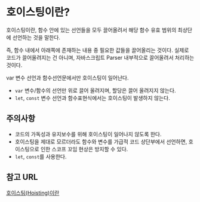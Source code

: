 # 호이스팅이란?

호이스팅이란, 함수 안에 있는 선언들을 모두 끌어올려서 해당 함수 유효 범위의 최상단에 선언하는 것을 말한다.

즉, 함수 내에서 아래쪽에 존재하는 내용 중 필요한 값들을 끌어올리는 것이다. 실제로 코드가 끌어올려지는 건 아니며, 자바스크립트 Parser 내부적으로 끌어올려서 처리하는 것이다.

var 변수 선언과 함수선언문에서만 호이스팅이 일어난다.
- `var` 변수/함수의 선언만 위로 끌어 올려지며, 할당은 끌어 올려지지 않는다.
- `let`, `const` 변수 선언과 함수표현식에서는 호이스팅이 발생하지 않는다.

## 주의사항 
 
 - 코드의 가독성과 유지보수를 위해 호이스팅이 일어나지 않도록 한다.
 - 호이스팅을 제대로 모르더라도 함수와 변수를 가급적 코드 상단부에서 선언하면, 호이스팅으로 인한 스코프 꼬임 현상은 방지할 수 있다.
 - `let`, `const`를 사용한다.

## 참고 URL

[호이스팅(Hoisting)이란](https://gmlwjd9405.github.io/2019/04/22/javascript-hoisting.html)